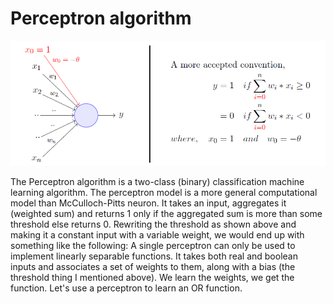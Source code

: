 # Perceptron algorithm

![perceptron](perceptron.png)

The Perceptron algorithm is a two-class (binary) classification machine learning algorithm. The perceptron model is a more general computational model than McCulloch-Pitts neuron. It takes an input, aggregates it (weighted sum) and returns 1 only if the aggregated sum is more than some threshold else returns 0. Rewriting the threshold as shown above and making it a constant input with a variable weight, we would end up with something like the following: A single perceptron can only be used to implement linearly separable functions. It takes both real and boolean inputs and associates a set of weights to them, along with a bias (the threshold thing I mentioned above). We learn the weights, we get the function. Let's use a perceptron to learn an OR function.

